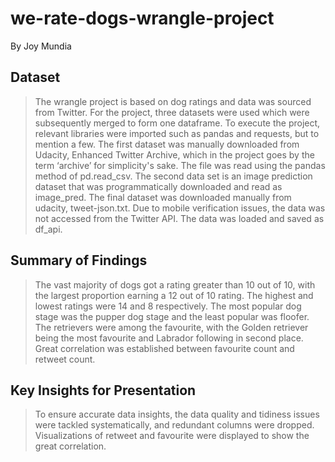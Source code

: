 # we-rate-dogs-wrangle-project
By Joy Mundia

## Dataset

> The wrangle project is based on dog ratings and data was sourced from Twitter. For
the project, three datasets were used which were subsequently merged to form one
dataframe. To execute the project, relevant libraries were imported such as pandas
and requests, but to mention a few.
The first dataset was manually downloaded from Udacity, Enhanced Twitter
Archive, which in the project goes by the term ‘archive’ for simplicity's sake. The file
was read using the pandas method of pd.read_csv.
The second data set is an image prediction dataset that was programmatically
downloaded and read as image_pred.
The final dataset was downloaded manually from udacity, tweet-json.txt. Due to
mobile verification issues, the data was not accessed from the Twitter API. The data
was loaded and saved as df_api.

## Summary of Findings

> The vast majority of dogs got a rating greater than 10 out of 10, with the largest proportion earning a 12 out of 10 rating. The highest and lowest ratings were 14 and 8 respectively. The most popular dog stage was the pupper dog stage and the least popular was floofer. The retrievers were among the favourite, with the Golden retriever being the most favourite and Labrador following in second place. Great correlation was established between favourite count and retweet count.

## Key Insights for Presentation

> To ensure accurate data insights, the data quality and tidiness issues were tackled systematically, and redundant columns were dropped. Visualizations of retweet and favourite were displayed to show the great correlation.
